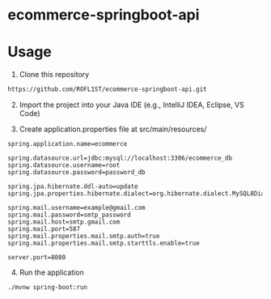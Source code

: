 # ecommerce-springboot-api

# Usage

1. Clone this repository

```bash
https://github.com/ROFL1ST/ecommerce-springboot-api.git
```

2. Import the project into your Java IDE (e.g., IntelliJ IDEA, Eclipse, VS Code)


3. Create application.properties file at src/main/resources/

```application.properties
spring.application.name=ecommerce

spring.datasource.url=jdbc:mysql://localhost:3306/ecommerce_db
spring.datasource.username=root
spring.datasource.password=password_db

spring.jpa.hibernate.ddl-auto=update
spring.jpa.properties.hibernate.dialect=org.hibernate.dialect.MySQL8Dialect

spring.mail.username=example@gmail.com
spring.mail.password=smtp_password
spring.mail.host=smtp.gmail.com
spring.mail.port=587
spring.mail.properties.mail.smtp.auth=true
spring.mail.properties.mail.smtp.starttls.enable=true

server.port=8080

```

4. Run the application

```bash
./mvnw spring-boot:run
```
